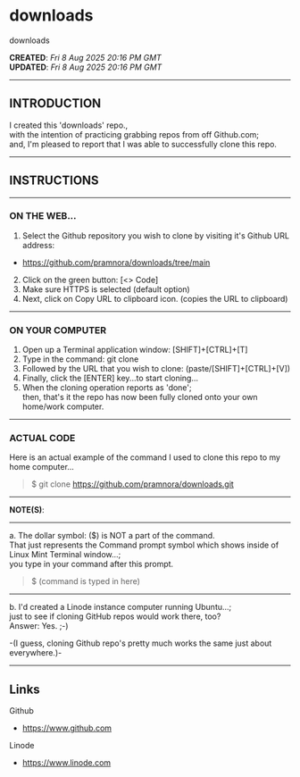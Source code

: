 # downloads
downloads

**CREATED**: *Fri 8 Aug 2025 20:16 PM GMT*  
**UPDATED**: *Fri 8 Aug 2025 20:16 PM GMT*  

-----

## INTRODUCTION

I created this 'downloads' repo.,    
with the intention of practicing grabbing repos from off Github.com;    
and, I'm pleased to report that I was able to successfully clone this repo.  

-----

## INSTRUCTIONS  

-----

### ON THE WEB...  

1. Select the Github repository you wish to clone by visiting it's Github URL address:  

- https://github.com/pramnora/downloads/tree/main  

2. Click on the green button: [<> Code]  
3. Make sure HTTPS is selected (default option)  
4. Next, click on Copy URL to clipboard icon.  (copies the URL to clipboard)

-----

### ON YOUR COMPUTER   

1. Open up a Terminal application window: [SHIFT]+[CTRL]+[T]    
2. Type in the command: git clone  
3. Followed by the URL that you wish to clone: (paste/[SHIFT]+[CTRL]+[V])  
4. Finally, click the [ENTER] key...to start cloning...  
5. When the cloning operation reports as 'done';     
   then, that's it the repo has now been fully cloned onto your own home/work computer.  

-----

### ACTUAL CODE  

Here is an actual example of the command I used to clone this repo to my home computer...    
> $ git clone https://github.com/pramnora/downloads.git  

-----

**NOTE(S)**:

-----

a. The dollar symbol: ($) is NOT a part of the command.   
  That just represents the Command prompt symbol which shows inside of Linux Mint Terminal window...;  
  you type in your command after this prompt.   

> $ (command is typed in here)  

-----

b. I'd created a Linode instance computer running Ubuntu...;  
    just to see if cloning GitHub repos would work there, too?  
    Answer: Yes. ;-)    

-(I guess, cloning Github repo's pretty much works the same just about everywhere.)-  

-----


## Links

Github  
- https://www.github.com  

Linode  
- https://www.linode.com    



